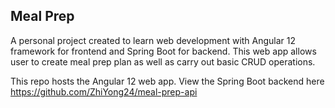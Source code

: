 ## Meal Prep
A personal project created to learn web development with Angular 12 framework for frontend and Spring Boot for backend. 
This web app allows user to create meal prep plan as well as carry out basic CRUD operations. 

This repo hosts the Angular 12 web app. 
View the Spring Boot backend here https://github.com/ZhiYong24/meal-prep-api
